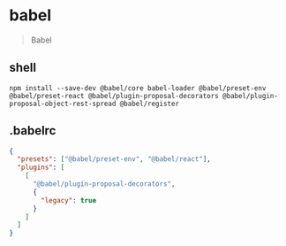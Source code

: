 # babel

> Babel

## shell

```shell
npm install --save-dev @babel/core babel-loader @babel/preset-env @babel/preset-react @babel/plugin-proposal-decorators @babel/plugin-proposal-object-rest-spread @babel/register
```

## .babelrc

```json
{
  "presets": ["@babel/preset-env", "@babel/react"],
  "plugins": [
    [
      "@babel/plugin-proposal-decorators",
      {
        "legacy": true
      }
    ]
  ]
}
```
